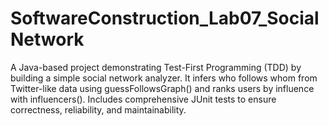 # SoftwareConstruction_Lab07_SocialNetwork
A Java-based project demonstrating Test-First Programming (TDD) by building a simple social network analyzer. It infers who follows whom from Twitter-like data using guessFollowsGraph() and ranks users by influence with influencers(). Includes comprehensive JUnit tests to ensure correctness, reliability, and maintainability.
